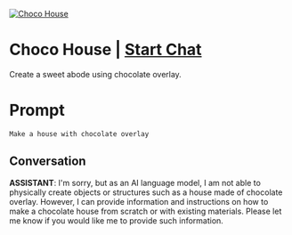 
[![Choco House](https://flow-prompt-covers.s3.us-west-1.amazonaws.com/icon/vintage/vint_3.png)](https://gptcall.net/chat.html?data=%7B%22contact%22%3A%7B%22id%22%3A%2278H493tVC95Szdjk0h3Jj%22%2C%22flow%22%3Atrue%7D%7D)
# Choco House | [Start Chat](https://gptcall.net/chat.html?data=%7B%22contact%22%3A%7B%22id%22%3A%2278H493tVC95Szdjk0h3Jj%22%2C%22flow%22%3Atrue%7D%7D)
Create a sweet abode using chocolate overlay.

# Prompt

```
Make a house with chocolate overlay 
```

## Conversation

**ASSISTANT**: I'm sorry, but as an AI language model, I am not able to physically create objects or structures such as a house made of chocolate overlay. However, I can provide information and instructions on how to make a chocolate house from scratch or with existing materials. Please let me know if you would like me to provide such information.


